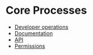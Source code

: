 # Core Processes

- [Developer operations](developer_operations.md)
- [Documentation](documentation)
- [API](api.md)
- [Permissions](permissions)
